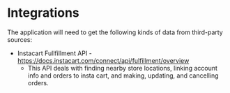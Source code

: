 # Integrations

The application will need to get the following kinds of
data from third-party sources:

* Instacart Fullfillment API - https://docs.instacart.com/connect/api/fulfillment/overview
    * This API deals with finding nearby store locations, linking account info and orders to insta cart, and making, updating, and cancelling orders.